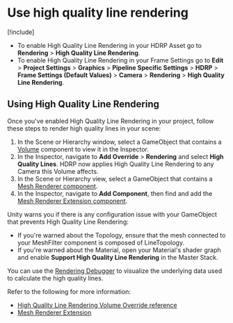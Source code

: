 # Use high quality line rendering

[!include[](snippets/Volume-Override-Enable-Override.md)]

* To enable High Quality Line Rendering in your HDRP Asset go to **Rendering** > **High Quality Line Rendering**.
* To enable High Quality Line Rendering in your Frame Settings go to **Edit** > **Project Settings** > **Graphics** > **Pipeline Specific Settings** > **HDRP** > **Frame Settings (Default Values)** > **Camera** > **Rendering** > **High Quality Line Rendering**.

## Using High Quality Line Rendering

Once you've enabled High Quality Line Rendering in your project, follow these steps to render high quality lines in your scene:

1. In the Scene or Hierarchy window, select a GameObject that contains a [Volume](understand-volumes.md) component to view it in the Inspector.
2. In the Inspector, navigate to **Add Override** > **Rendering** and select **High Quality Lines**. HDRP now applies High Quality Line Rendering to any Camera this Volume affects.
3. In the Scene or Hierarchy view, select a GameObject that contains a [Mesh Renderer component](https://docs.unity3d.com/2023.1/Documentation/Manual/class-MeshRenderer.html).
4. In the Inspector, navigate to **Add Component**, then find and add the [Mesh Renderer Extension component](Mesh-Renderer-Extension.md).

Unity warns you if there is any configuration issue with your GameObject that prevents High Quality Line Rendering:

- If you're warned about the Topology, ensure that the mesh connected to your MeshFilter component is composed of LineTopology.
- If you're warned about the Material, open your Material's shader graph and enable **Support High Quality Line Rendering** in the Master Stack.

You can use the [Rendering Debugger](use-the-rendering-debugger.md) to visualize the underlying data used to calculate the high quality lines.

Refer to the following for more information:

- [High Quality Line Rendering Volume Override reference](Override-High-Quality-Lines.md)
- [Mesh Renderer Extension](Mesh-Renderer-Extension.md)
